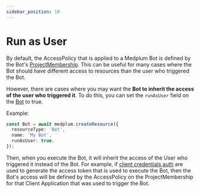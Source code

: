 ```yaml
---
sidebar_position: 10
---
```


# Run as User

By default, the AccessPolicy that is applied to a Medplum Bot is defined by the Bot's [ProjectMembership](/docs/api/fhir/medplum/projectmembership). This can be useful for many cases where the Bot should have different access to resources than the user who triggered the Bot.

However, there are cases where you may want the __Bot to inherit the access of the user who triggered it__. To do this, you can set the `runAsUser` field on the [Bot](/docs/api/fhir/medplum/bot) to true.

Example:

```typescript
const Bot = await medplum.createResource({
  resourceType: 'Bot',
  name: 'My Bot',
  runAsUser: true,
});
```

Then, when you execute the Bot, it will inherit the access of the User who triggered it instead of the Bot. For example, if [client credentials auth](/docs/auth/methods/client-credentials) are used to generate the access token that is used to execute the Bot, then the Bot's access will be defined by the AccessPolicy on the ProjectMembership for that Client Application that was used to trigger the Bot.


